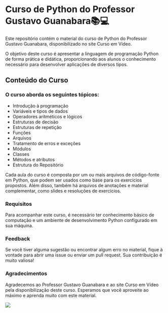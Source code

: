 <h1>Curso de Python do Professor Gustavo Guanabara📚💻</h1>
<p>Este repositório contém o material do curso de Python do Professor Gustavo Guanabara, disponibilizado no site <a src="https://www.cursoemvideo.com/">Curso em Vídeo.<a>

O objetivo deste curso é apresentar a linguagem de programação Python de forma prática e didática, proporcionando aos alunos o conhecimento necessário para desenvolver aplicações de diversos tipos.</p>

  <h2>Conteúdo do Curso</h2>
  <h3>O curso aborda os seguintes tópicos:</h3>

- Introdução à programação
- Variáveis e tipos de dados
- Operadores aritméticos e lógicos
- Estruturas de decisão
- Estruturas de repetição
- Funções
- Arquivos
- Tratamento de erros e exceções
- Módulos
- Classes
- Métodos e atributos
- Estrutura do Repositório
<p>Cada aula do curso é composta por um ou mais arquivos de código-fonte em Python, que podem ser usados como base para os exercícios propostos. Além disso, também há arquivos de anotações e material complementar, como slides e resoluções de exercícios.</p>

  <h3>Requisitos</h3>
<p>Para acompanhar este curso, é necessário ter conhecimento básico de computação e um ambiente de desenvolvimento Python configurado em sua máquina.</p>

  <h3>Feedback</h3>
<p>Se você tiver alguma sugestão ou encontrar algum erro no material, fique à vontade para abrir uma issue ou enviar um pull request. Sua contribuição é muito valiosa!</p>

  <h3>Agradecimentos</h3>
<p>Agradecemos ao Professor Gustavo Guanabara e ao site Curso em Vídeo pela disponibilização deste curso. Esperamos que você aproveite ao máximo e aprenda muito com este material.</p>
  
  <img srC="https://www.cursoemvideo.com/wp-content/uploads/2019/08/guana6.png">
